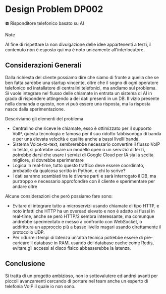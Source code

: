 # Design Problem DP002

☎️ Risponditore telefonico basato su AI

> [!Note]
> Al fine di rispettare la non divulgazione delle idee appartenenti a terzi, il contenuto non è esposto qui ma è noto unicamente all'interlocutore.

## Considerazioni Generali

Dalla richiesta del cliente possiamo dire che siamo di fronte a quella che se ben fatta sarebbe una startup vincente, oltre che il sogno di ogni operatore telefonico ed installatore di centralini telefonici, ma andiamo sul problema.
Si vuole integrare nel flusso delle chiamate in entrata un sistema di AI in grado di rispondere attingendo a dei dati presenti in un DB.
Il vizio presente nella domanda e questo, non vi può essere una risposta, ma la risposta nasce dalla sperimentazione.

Descriviamo gli elementi del problema

- Centralino che riceve le chiamate, esso è ottimizzato per il supporto VoIP, questa tecnologia e famosa per il suo ridotto fabbisonogo di banda e per una elevata velocità e qualita anche a bassi livelli banda.
- Sistema Voice-to-text, sembrerebbe necessario convertire il flusso VoIP in testo, si potrebbe usare un modello open o un servizio di terzi, potrebbe darsi che usare i servizi di Google Cloud per IA sia la scelta migliore, si dovrebbe sperimentare
- Logica in real-time, tutto questo traffico deve essere coordinato, probabile da qualcosa scritto in Python, e chi lo scrive?  
- I dati saranno scambiati tra le diverse parti e sarà interrogato il DB, ma purtroppo e necessario approfondire con il cliente e sperimentare per andare oltre

Alcune considerazioni che però possiamo fare sono:

- Evitare di integrare tutto a microservizi usando chiamate di tipo HTTP, e noto infatti che HTTP ha un overead elevato e non è adatto ai flussi in real-time, anche se però HTTP/2 sembra interessante, ma comunque andrebbe sperimentato e messo a confronto con WebSocket, o addirittura un approccio più a basso livello magari usando direttamente il protocollo UDP.
- Per ridurre i tempi di latenza un'altra tecnica potrebbe essere di pre-caricare il database in RAM, usando dei database cache come Redis, evitare gli accessi al disco fisico abbasserebbe la latenza.

## Conclusione

Si tratta di un progetto ambizioso, non lo sottovalutere ed andrei avanti per piccoli avanzamenti cercando di portare nel team anche un esperto di telefonia VoIP il quale io non sono.
